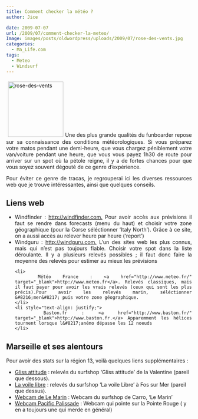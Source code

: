 ```yaml
---
title: Comment checker la météo ?
author: Jice

date: 2009-07-07
url: /2009/07/comment-checker-la-meteo/
Image: images/posts/oldwordpress/uploads/2009/07/rose-des-vents.jpg
categories:
  - Ma_Life.com
tags:
  - Meteo
  - Windsurf
---
```

<p style="text-align: justify;">
  <img class="alignleft size-full wp-image-598" style="margin: 5px;" title="rose-des-vents" src="/images/posts/oldwordpress/uploads/2009/07/rose-des-vents.jpg" alt="rose-des-vents" width="150" height="150" >Une des plus grande qualités du funboarder repose sur sa connaissance des conditions météorologiques. Si vous préparez votre matos pendant une demi-heure, que vous chargez péniblement votre van/voiture pendant une heure, que vous vous payez 1h30 de route pour arriver sur un spot où la pétole reigne, il y a de fortes chances pour que vous soyez souvent dégouté de ce genre d&#8217;expérience.<!--more-->
</p>

<p style="text-align: justify;">
  Pour éviter ce genre de tracas, je regrouperai ici les diverses ressources web que je trouve intéressantes, ainsi que quelques conseils.
</p>

<h2 style="text-align: justify;">
  Liens web
</h2>

<div style="text-align: justify;">
  <ul>
    <li>
      Windfinder : <a href="http://windfinder.com/" target="_blank">http://windfinder.com.</a> Pour avoir accès aux prévisions il faut se rendre dans forecasts (menu du haut) et choisir votre zone géographique (pour la Corse séléctionner &#8216;Italy North&#8217;). Grâce à ce site, on a aussi accès au relever heure par heure (&#8216;report&#8217;)
    </li>
    <li>
      <div>
        Windguru : <a href="http://windguru.com/" target="_blank">http://windguru.com.</a> L&#8217;un des sites web les plus connus, mais qui n&#8217;est pas toujours fiable. Choisir votre spot dans la liste déroulante. Il y a plusieurs relevés possibles ; il faut donc faire la moyenne des relevés pour estimer au mieux les prévisions
      </div>
    </li>

    <li>
      Météo France : <a href="http://www.meteo.fr/" target="_blank">http://www.meteo.fr</a>. Relevés classiques, mais il faut payer pour avoir les vrais relevés (ceux qui sont les plus précis).Pour avoir les relevés marin, séléctionner &#8216;mer&#8217; puis votre zone géographique.
    </li>
    <li style="text-align: justify;">
      Baston.fr : <a href="http://www.baston.fr/" target="_blank">http://www.baston.fr.</a> Apparemment les hélices tournent lorsque l&#8217;anémo dépasse les 12 noeuds
    </li>
  </ul>

  <h2>
    Marseille et ses alentours
  </h2>
</div>

<div>
  Pour avoir des stats sur la région 13, voilà quelques liens supplémentaires :
</div>

<div>
  <ul>
    <li>
      <a title="Meteo Gliss Attitude" href="http://www.glissattitude.com/categorieacc_05.html" target="_blank">Gliss attitude</a> : relevés du surfshop &#8216;Gliss attitude&#8217; de la Valentine (pareil que dessous).
    </li>
    <li>
      <a title="Meteo La Voile Libre" href="http://www.lavoilelibre.com/categorieacc_05.html" target="_blank">La voile libre</a> : relevés du surfshop &#8216;La voile Libre&#8217; à Fos sur Mer (pareil que dessus).
    </li>
    <li>
      <a href="http://www.carro-surfshop.com/index.php?categorie=webcam" target="_blank">Webcam de Le Marin</a> : Webcam du surfshop de Carro, &#8216;Le Marin&#8217;
    </li>
    <li>
      <a title="Webcam Pacifique Palissade" href="http://start.ovh.net/~pacificp/pacific/?p=67" target="_blank">Webcam Pacific Palissade</a> : Webcam qui pointe sur la Pointe Rouge ( y en a toujours une qui merde en général)
    </li>
  </ul>
</div>

